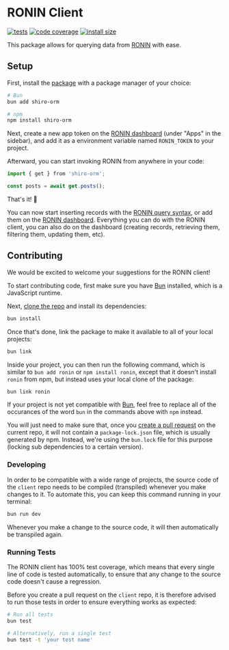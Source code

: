 # RONIN Client

[![tests](https://img.shields.io/github/actions/workflow/status/ronin-co/shiro/validate.yml?label=tests)](https://github.com/ronin-co/shiro/actions/workflows/validate.yml)
[![code coverage](https://img.shields.io/codecov/c/github/ronin-co/shiro)](https://codecov.io/github/ronin-co/shiro)
[![install size](https://packagephobia.com/badge?p=ronin)](https://packagephobia.com/result?p=ronin)

This package allows for querying data from [RONIN](https://ronin.co) with ease.

## Setup

First, install the [package](https://www.npmjs.com/package/shiro-orm) with a package manager of your choice:

```bash
# Bun
bun add shiro-orm

# npm
npm install shiro-orm
```

Next, create a new app token on the [RONIN dashboard](http://ronin.co) (under "Apps" in the sidebar), and add it as a environment variable named `RONIN_TOKEN` to your project.

Afterward, you can start invoking RONIN from anywhere in your code:

```typescript
import { get } from 'shiro-orm';

const posts = await get.posts();
```

That's it! 🎉

You can now start inserting records with the [RONIN query syntax](https://ronin.co/docs/queries), or add them on the [RONIN dashboard](http://ronin.co). Everything you can do with the RONIN client, you can also do on the dashboard (creating records, retrieving them, filtering them, updating them, etc).

## Contributing

We would be excited to welcome your suggestions for the RONIN client!

To start contributing code, first make sure you have [Bun](https://bun.sh) installed, which is a JavaScript runtime.

Next, [clone the repo](https://docs.github.com/en/repositories/creating-and-managing-repositories/cloning-a-repository) and install its dependencies:

```bash
bun install
```

Once that's done, link the package to make it available to all of your local projects:

```bash
bun link
```

Inside your project, you can then run the following command, which is similar to `bun add ronin` or `npm install ronin`, except that it doesn't install `ronin` from npm, but instead uses your local clone of the package:

```bash
bun link ronin
```

If your project is not yet compatible with [Bun](https://bun.sh), feel free to replace all of the occurances of the word `bun` in the commands above with `npm` instead.

You will just need to make sure that, once you [create a pull request](https://docs.github.com/en/pull-requests/collaborating-with-pull-requests/proposing-changes-to-your-work-with-pull-requests/creating-a-pull-request#creating-the-pull-request) on the current repo, it will not contain a `package-lock.json` file, which is usually generated by npm. Instead, we're using the `bun.lock` file for this purpose (locking sub dependencies to a certain version).

### Developing

In order to be compatible with a wide range of projects, the source code of the `client` repo needs to be compiled (transpiled) whenever you make changes to it. To automate this, you can keep this command running in your terminal:

```bash
bun run dev
```

Whenever you make a change to the source code, it will then automatically be transpiled again.

### Running Tests

The RONIN client has 100% test coverage, which means that every single line of code is tested automatically, to ensure that any change to the source code doesn't cause a regression.

Before you create a pull request on the `client` repo, it is therefore advised to run those tests in order to ensure everything works as expected:

```bash
# Run all tests
bun test

# Alternatively, run a single test
bun test -t 'your test name'
```
